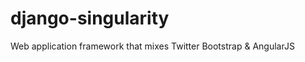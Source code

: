 django-singularity
==================

Web application framework that mixes Twitter Bootstrap &amp; AngularJS